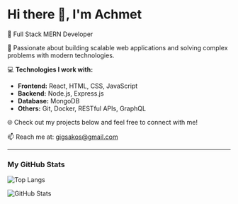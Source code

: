 # Hi there 👋, I'm Achmet

🚀 Full Stack MERN Developer

🌟 Passionate about building scalable web applications and solving complex problems with modern technologies.

💻 **Technologies I work with:**
- **Frontend:** React, HTML, CSS, JavaScript
- **Backend:** Node.js, Express.js
- **Database:** MongoDB
- **Others:** Git, Docker, RESTful APIs, GraphQL

🌐 Check out my projects below and feel free to connect with me!

📫 Reach me at: [gigsakos@gmail.com](mailto:gigsakos@gmail.com)

---

### My GitHub Stats

![Top Langs](https://github-readme-stats.vercel.app/api/top-langs/?username=AchmetCh&layout=compact)

![GitHub Stats](https://github-readme-stats.vercel.app/api?username=AchmetCh&show_icons=true&count_private=true&include_all_commits=true)



<!--
Hi 👋! My name is Achmet and I'm a Full Stack Web Developer :)


🌟 Passionate about building scalable web applications and solving complex problems with modern t


**AchmetCh/AchmetCh** is a ✨ _special_ ✨ repository because its `README.md` (this file) appears on your GitHub profile.

Here are some ideas to get you started:

- 🔭 I’m currently working on ...
- 🌱 I’m currently learning ...
- 👯 I’m looking to collaborate on ...
- 🤔 I’m looking for help with ...
- 💬 Ask me about ...
- 📫 How to reach me: ...
- 😄 Pronouns: ...
- ⚡ Fun fact: ...
-->
